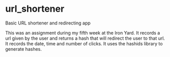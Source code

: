 # url_shortener
Basic URL shortener and redirecting app

This was an assignment during my fifth week at the Iron Yard. It records a url given by the user and returns a hash that will redirect the user to that url. It records the date, time and number of clicks. It uses the hashids library to generate hashes.
